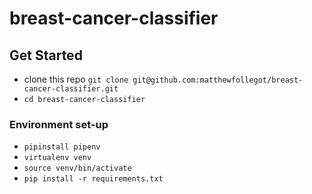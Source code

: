 # breast-cancer-classifier

## Get Started

- clone this repo `git clone git@github.com:matthewfollegot/breast-cancer-classifier.git`
- `cd breast-cancer-classifier`

### Environment set-up
- `pipinstall pipenv`
- `virtualenv venv`
- `source venv/bin/activate`
- `pip install -r requirements.txt`
